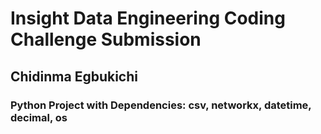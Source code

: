 # Insight Data Engineering Coding Challenge Submission
## Chidinma Egbukichi
### Python Project with Dependencies: csv, networkx, datetime, decimal, os